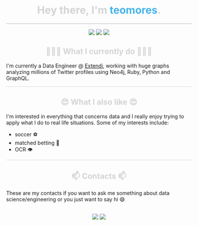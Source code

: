 <h1 align="center" style="color:#d4d4d4">Hey there, I'm  <span style="color:#46b4eb"> teomores</span>.</h1>

<!--
**teomores/teomores** is a ✨ _special_ ✨ repository because its `README.md` (this file) appears on your GitHub profile.

Here are some ideas to get you started:

- 🔭 I’m currently working on ...
- 🌱 I’m currently learning ...
- 👯 I’m looking to collaborate on ...
- 🤔 I’m looking for help with ...
- 💬 Ask me about ...
- 📫 How to reach me: ...
- 😄 Pronouns: ...
- ⚡ Fun fact: ...
-->
<hr style="height:2px;border-width:1px;color:#d4d4d4;background-color:#d4d4d4">
<p align="center">
  <img src="https://img.shields.io/badge/Focus-Data%20Science-brightgreen" />
  <img src="https://img.shields.io/badge/Age-26-blue" />
  <img src="https://img.shields.io/badge/Lives-Italy-red" />
</p>

<h2 align="center" style="color:#d4d4d4"=>👨🏻‍💻 What I currently do 👨🏻‍💻 </h2>

I'm currently a Data Engineer @ [Extendi](https://www.extendi.it/), working with huge graphs analyzing millions of Twitter profiles using Neo4j, Ruby, Python and GraphQL.
<hr style="height:1px;border-width:1px;color:#d4d4d4;background-color:#d4d4d4">

<h2 align="center" style="color:#d4d4d4"> 😍 What I also like 😍 </h2>
I'm interested in everything that concerns data and I really enjoy trying to apply what I do to real life situations. Some of my interests include:

- soccer ⚽️ 
- matched betting 💸
- OCR 👁

<hr style="height:1px;border-width:1px;color:#d4d4d4;background-color:#d4d4d4">
<h2 align="center" style="color:#d4d4d4"> 📫 Contacts 📫</h2>
These are my contacts if you want to ask me something about data science/engineering or you just want to say hi 😄
<br>
<br>
<p align="center">
  <a href="https://www.linkedin.com/in/teomore/"><img src="https://img.shields.io/badge/-LinkedIn-0077B5?style=flat&logo=Linkedin&logoColor=white"/></a>
  <a href="mailto:matmoresc@gmail.com"><img src="https://img.shields.io/badge/-Mail-D14836?style=flat&logo=Gmail&logoColor=white"/></a>
</p>